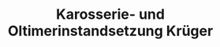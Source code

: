 ---
title: "Karosserie- und Oltimerinstandsetzung Krüger"
url: /ingersleben/karosserie-und-oltimerinstandsetzung-krueger/
shop: Autowerkstatt
---